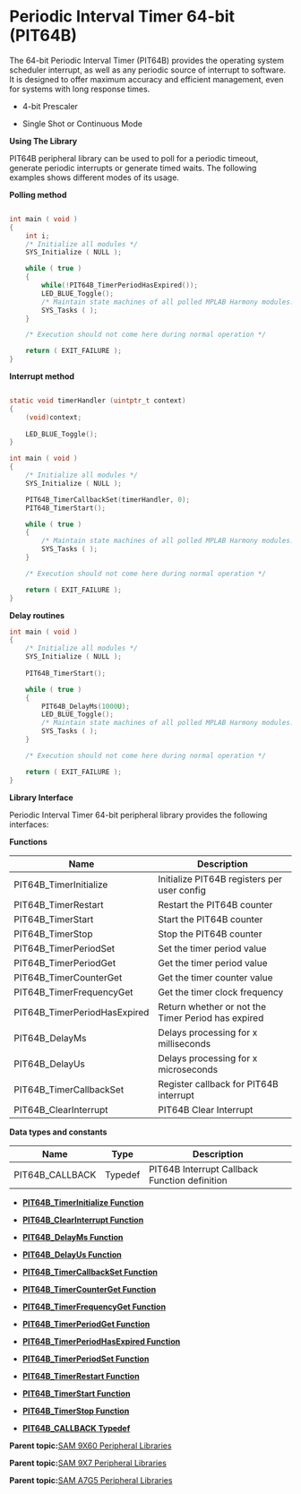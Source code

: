 # Periodic Interval Timer 64-bit \(PIT64B\)

The 64-bit Periodic Interval Timer \(PIT64B\) provides the operating system scheduler interrupt, as well as any periodic source of interrupt to software. It is designed to offer maximum accuracy and efficient management, even for systems with long response times.

-   4-bit Prescaler

-   Single Shot or Continuous Mode


**Using The Library**

PIT64B peripheral library can be used to poll for a periodic timeout, generate periodic interrupts or generate timed waits. The following examples shows different modes of its usage.

**Polling method**

```c

int main ( void )
{
    int i;
    /* Initialize all modules */
    SYS_Initialize ( NULL );

    while ( true )
    {
        while(!PIT64B_TimerPeriodHasExpired());
        LED_BLUE_Toggle();
        /* Maintain state machines of all polled MPLAB Harmony modules. */
        SYS_Tasks ( );
    }

    /* Execution should not come here during normal operation */

    return ( EXIT_FAILURE );
}
```

**Interrupt method**

```c

static void timerHandler (uintptr_t context)
{    
    (void)context;
    
    LED_BLUE_Toggle(); 
}

int main ( void )
{
    /* Initialize all modules */
    SYS_Initialize ( NULL );

    PIT64B_TimerCallbackSet(timerHandler, 0);
    PIT64B_TimerStart();

    while ( true )
    {
        /* Maintain state machines of all polled MPLAB Harmony modules. */
        SYS_Tasks ( );
    }

    /* Execution should not come here during normal operation */

    return ( EXIT_FAILURE );
}

```

**Delay routines**

```c
int main ( void )
{
    /* Initialize all modules */
    SYS_Initialize ( NULL );
    
    PIT64B_TimerStart();

    while ( true )
    {
        PIT64B_DelayMs(1000U);
        LED_BLUE_Toggle();
        /* Maintain state machines of all polled MPLAB Harmony modules. */
        SYS_Tasks ( );
    }

    /* Execution should not come here during normal operation */

    return ( EXIT_FAILURE );
}
```

**Library Interface**

Periodic Interval Timer 64-bit peripheral library provides the following interfaces:

**Functions**

|Name|Description|
|----|-----------|
|PIT64B\_TimerInitialize|Initialize PIT64B registers per user config|
|PIT64B\_TimerRestart|Restart the PIT64B counter|
|PIT64B\_TimerStart|Start the PIT64B counter|
|PIT64B\_TimerStop|Stop the PIT64B counter|
|PIT64B\_TimerPeriodSet|Set the timer period value|
|PIT64B\_TimerPeriodGet|Get the timer period value|
|PIT64B\_TimerCounterGet|Get the timer counter value|
|PIT64B\_TimerFrequencyGet|Get the timer clock frequency|
|PIT64B\_TimerPeriodHasExpired|Return whether or not the Timer Period has expired|
|PIT64B\_DelayMs|Delays processing for x milliseconds|
|PIT64B\_DelayUs|Delays processing for x microseconds|
|PIT64B\_TimerCallbackSet|Register callback for PIT64B interrupt|
|PIT64B\_ClearInterrupt|PIT64B Clear Interrupt|

**Data types and constants**

|Name|Type|Description|
|----|----|-----------|
|PIT64B\_CALLBACK|Typedef|PIT64B Interrupt Callback Function definition|

-   **[PIT64B\_TimerInitialize Function](GUID-E351AEDC-D6B6-4F2A-AB7F-110B434A34B4.md)**  

-   **[PIT64B\_ClearInterrupt Function](GUID-0C891223-AD97-4F9C-8E6F-03CE43396568.md)**  

-   **[PIT64B\_DelayMs Function](GUID-6604C72E-A325-4A25-9FB6-057B984880B2.md)**  

-   **[PIT64B\_DelayUs Function](GUID-4AD1DE78-2AF4-4DFE-9D3A-0380F552DEDF.md)**  

-   **[PIT64B\_TimerCallbackSet Function](GUID-AEEEA7BB-F6EF-4671-8DA5-AA8FEB098383.md)**  

-   **[PIT64B\_TimerCounterGet Function](GUID-EC59460C-CF73-4A91-AC12-6A31B455CC57.md)**  

-   **[PIT64B\_TimerFrequencyGet Function](GUID-5FE49CCB-01B4-49B3-A871-ECEE20A05A2E.md)**  

-   **[PIT64B\_TimerPeriodGet Function](GUID-95662287-657E-428E-9638-2832B1DEAAF8.md)**  

-   **[PIT64B\_TimerPeriodHasExpired Function](GUID-69F5622D-BCD2-48DE-ABF6-E7C87DC1980A.md)**  

-   **[PIT64B\_TimerPeriodSet Function](GUID-5E441ABD-585B-40ED-A374-473DDA854727.md)**  

-   **[PIT64B\_TimerRestart Function](GUID-CEA32B74-64B7-4340-9679-A3892F10D63A.md)**  

-   **[PIT64B\_TimerStart Function](GUID-A03A8ADB-DBEB-469D-9D1B-4D79642C242C.md)**  

-   **[PIT64B\_TimerStop Function](GUID-C7EC3C53-9D5C-4E25-87AF-5C953312314C.md)**  

-   **[PIT64B\_CALLBACK Typedef](GUID-64FCD9F8-E3AF-42AC-AE59-A003D2DA4C24.md)**  


**Parent topic:**[SAM 9X60 Peripheral Libraries](GUID-CCAAC7F0-6BA8-4630-91AE-69718D188CBF.md)

**Parent topic:**[SAM 9X7 Peripheral Libraries](GUID-FB6741AA-355E-483F-9727-37728953D583.md)

**Parent topic:**[SAM A7G5 Peripheral Libraries](GUID-7EEB1AC5-4BFF-4259-97AD-8CF7367D7973.md)

